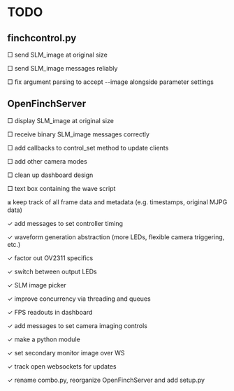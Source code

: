 # TODO

## finchcontrol.py

□ send SLM_image at original size

□ send SLM_image messages reliably

□ fix argument parsing to accept --image alongside parameter settings

## OpenFinchServer

□ display SLM_image at original size

□ receive binary SLM_image messages correctly

□ add callbacks to control_set method to update clients

□ add other camera modes

□ clean up dashboard design

□ text box containing the wave script

⧆ keep track of all frame data and metadata (e.g. timestamps, original MJPG data)

✓ add messages to set controller timing

✓ waveform generation abstraction (more LEDs, flexible camera triggering, etc.)

✓ factor out OV2311 specifics

✓ switch between output LEDs

✓ SLM image picker

✓ improve concurrency via threading and queues

✓ FPS readouts in dashboard

✓ add messages to set camera imaging controls

✓ make a python module

✓ set secondary monitor image over WS

✓ track open websockets for updates

✓ rename combo.py, reorganize OpenFinchServer and add setup.py
